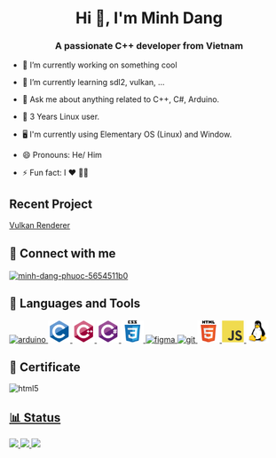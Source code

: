 <h1 align="center">Hi 👋, I'm Minh Dang</h1>
<h3 align="center">A passionate C++ developer from Vietnam</h3>

- 🔭 I’m currently working on something cool

- 🌱 I’m currently learning sdl2, vulkan, ...

- 💬 Ask me about anything related to C++, C#, Arduino.

- 🐧 3 Years Linux user.

- 🖥️ I'm currently using Elementary OS (Linux) and Window.

- 😄 Pronouns: He/ Him

- ⚡ Fun fact: I ❤️ 🧑‍🍳

## Recent Project
[Vulkan Renderer](https://github.com/minhdangphuoc/MD-Vulkan-Renderer)

## 🔗 Connect with me

<p align="left">
<a href="https://linkedin.com/in/minh-dang-phuoc-5654511b0" target="blank"><img align="center" src="https://raw.githubusercontent.com/rahuldkjain/github-profile-readme-generator/master/src/images/icons/Social/linked-in-alt.svg" alt="minh-dang-phuoc-5654511b0" height="30" width="40" /></a>
</p>

## 🧰 Languages and Tools

<p align="left"> <a href="https://www.arduino.cc/" target="_blank" rel="noreferrer"> <img src="https://cdn.worldvectorlogo.com/logos/arduino-1.svg" alt="arduino" width="40" height="40"/> </a> <a href="https://www.cprogramming.com/" target="_blank" rel="noreferrer"> <img src="https://raw.githubusercontent.com/devicons/devicon/master/icons/c/c-original.svg" alt="c" width="40" height="40"/> </a> <a href="https://www.w3schools.com/cpp/" target="_blank" rel="noreferrer"> <img src="https://raw.githubusercontent.com/devicons/devicon/master/icons/cplusplus/cplusplus-original.svg" alt="cplusplus" width="40" height="40"/> </a> <a href="https://www.w3schools.com/cs/" target="_blank" rel="noreferrer"> <img src="https://raw.githubusercontent.com/devicons/devicon/master/icons/csharp/csharp-original.svg" alt="csharp" width="40" height="40"/> </a> <a href="https://www.w3schools.com/css/" target="_blank" rel="noreferrer"> <img src="https://raw.githubusercontent.com/devicons/devicon/master/icons/css3/css3-original-wordmark.svg" alt="css3" width="40" height="40"/> </a> <a href="https://www.figma.com/" target="_blank" rel="noreferrer"> <img src="https://www.vectorlogo.zone/logos/figma/figma-icon.svg" alt="figma" width="40" height="40"/> </a> <a href="https://git-scm.com/" target="_blank" rel="noreferrer"> <img src="https://www.vectorlogo.zone/logos/git-scm/git-scm-icon.svg" alt="git" width="40" height="40"/> </a> <a href="https://www.w3.org/html/" target="_blank" rel="noreferrer"> <img src="https://raw.githubusercontent.com/devicons/devicon/master/icons/html5/html5-original-wordmark.svg" alt="html5" width="40" height="40"/> </a> <a href="https://developer.mozilla.org/en-US/docs/Web/JavaScript" target="_blank" rel="noreferrer"> <img src="https://raw.githubusercontent.com/devicons/devicon/master/icons/javascript/javascript-original.svg" alt="javascript" width="40" height="40"/> </a> <a href="https://www.linux.org/" target="_blank" rel="noreferrer"> <img src="https://raw.githubusercontent.com/devicons/devicon/master/icons/linux/linux-original.svg" alt="linux" width="40" height="40"/> </a> </p>

## 📄 Certificate
<img src="https://user-images.githubusercontent.com/37279565/143661042-7422f7a3-aaa7-4f58-8a0f-fe7fa23ca12a.png" alt="html5" width="405" height="301"/> </a> <a href="https://developer.mozilla.org/en-US/docs/Web/JavaScript" target="_blank" rel="noreferrer">

## 📊 Status

![](https://github-readme-stats.vercel.app/api/top-langs/?username=minhdangphuoc&langs_count=10&theme=dracula&layout=compact)
![](https://github-readme-stats.vercel.app/api?username=minhdangphuoc&show_icons=true&theme=dracula)
![](https://github-profile-summary-cards.vercel.app/api/cards/profile-details?username=minhdangphuoc&theme=dracula)




